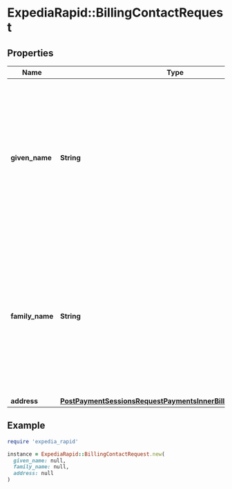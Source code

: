 # ExpediaRapid::BillingContactRequest

## Properties

| Name | Type | Description | Notes |
| ---- | ---- | ----------- | ----- |
| **given_name** | **String** | First/given name of the payment type account holder. Max 60 characters. Special characters (\&quot;&lt;\&quot;, \&quot;&gt;\&quot;, \&quot;(\&quot;, \&quot;)\&quot;, and \&quot;&amp;\&quot;) entered in this field will be re-encoded. |  |
| **family_name** | **String** | Last/family name of the payment type account holder. Max 60 characters. Special characters (\&quot;&lt;\&quot;, \&quot;&gt;\&quot;, \&quot;(\&quot;, \&quot;)\&quot;, and \&quot;&amp;\&quot;) entered in this field will be re-encoded. |  |
| **address** | [**PostPaymentSessionsRequestPaymentsInnerBillingContactAddress**](PostPaymentSessionsRequestPaymentsInnerBillingContactAddress.md) |  |  |

## Example

```ruby
require 'expedia_rapid'

instance = ExpediaRapid::BillingContactRequest.new(
  given_name: null,
  family_name: null,
  address: null
)
```

